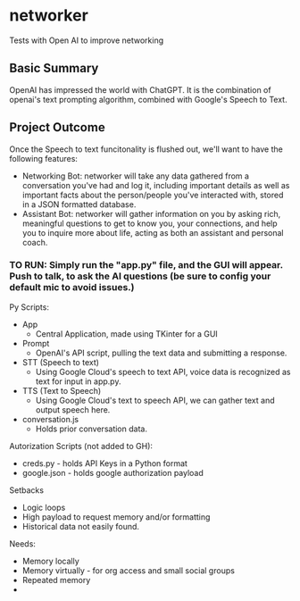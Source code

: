 # networker
Tests with Open AI to improve networking

## Basic Summary
OpenAI has impressed the world with ChatGPT. It is the combination of openai's text prompting algorithm, combined with Google's Speech to Text.

## Project Outcome
Once the Speech to text funcitonality is flushed out, we'll want to have the following features:
- Networking Bot: networker will take any data gathered from a conversation you've had and log it, including important details as well as important facts about the person/people you've interacted with, stored in a JSON formatted database.
- Assistant Bot: networker will gather information on you by asking rich, meaningful questions to get to know you, your connections, and help you to inquire more about life, acting as both an assistant and personal coach.

### TO RUN: Simply run the "app.py" file, and the GUI will appear. Push to talk, to ask the AI questions (be sure to config your default mic to avoid issues.) 

Py Scripts: 
- App
  - Central Application, made using TKinter for a GUI
- Prompt
  - OpenAI's API script, pulling the text data and submitting a response.
- STT (Speech to text)
  - Using Google Cloud's speech to text API, voice data is recognized as text for input in app.py. 
- TTS (Text to Speech)
  - Using Google Cloud's text to speech API, we can gather text and output speech here.
- conversation.js
  - Holds prior conversation data.

Autorization Scripts (not added to GH):
- creds.py - holds API Keys in a Python format
- google.json - holds google authorization payload


Setbacks
- Logic loops
- High payload to request memory and/or formatting
- Historical data not easily found.



Needs: 
- Memory locally
- Memory virtually - for org access and small social groups
- Repeated memory
- 